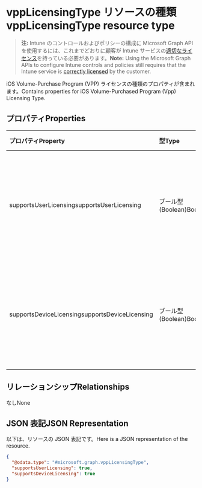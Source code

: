 # <a name="vpplicensingtype-resource-type"></a><span data-ttu-id="3b613-101">vppLicensingType リソースの種類</span><span class="sxs-lookup"><span data-stu-id="3b613-101">vppLicensingType resource type</span></span>

> <span data-ttu-id="3b613-102">**注:** Intune のコントロールおよびポリシーの構成に Microsoft Graph API を使用するには、これまでどおりに顧客が Intune サービスの[適切なライセンス](https://go.microsoft.com/fwlink/?linkid=839381)を持っている必要があります。</span><span class="sxs-lookup"><span data-stu-id="3b613-102">**Note:** Using the Microsoft Graph APIs to configure Intune controls and policies still requires that the Intune service is [correctly licensed](https://go.microsoft.com/fwlink/?linkid=839381) by the customer.</span></span>

<span data-ttu-id="3b613-103">iOS Volume-Purchase Program (VPP) ライセンスの種類のプロパティが含まれます。</span><span class="sxs-lookup"><span data-stu-id="3b613-103">Contains properties for iOS Volume-Purchased Program (Vpp) Licensing Type.</span></span>
## <a name="properties"></a><span data-ttu-id="3b613-104">プロパティ</span><span class="sxs-lookup"><span data-stu-id="3b613-104">Properties</span></span>
|<span data-ttu-id="3b613-105">プロパティ</span><span class="sxs-lookup"><span data-stu-id="3b613-105">Property</span></span>|<span data-ttu-id="3b613-106">型</span><span class="sxs-lookup"><span data-stu-id="3b613-106">Type</span></span>|<span data-ttu-id="3b613-107">説明</span><span class="sxs-lookup"><span data-stu-id="3b613-107">Description</span></span>|
|:---|:---|:---|
|<span data-ttu-id="3b613-108">supportsUserLicensing</span><span class="sxs-lookup"><span data-stu-id="3b613-108">supportsUserLicensing</span></span>|<span data-ttu-id="3b613-109">ブール型 (Boolean)</span><span class="sxs-lookup"><span data-stu-id="3b613-109">Boolean</span></span>|<span data-ttu-id="3b613-110">プログラムがユーザー ライセンスの種類をサポートするかどうか。</span><span class="sxs-lookup"><span data-stu-id="3b613-110">Whether the program supports the user licensing type.</span></span>|
|<span data-ttu-id="3b613-111">supportsDeviceLicensing</span><span class="sxs-lookup"><span data-stu-id="3b613-111">supportsDeviceLicensing</span></span>|<span data-ttu-id="3b613-112">ブール型 (Boolean)</span><span class="sxs-lookup"><span data-stu-id="3b613-112">Boolean</span></span>|<span data-ttu-id="3b613-113">プログラムがデバイス ライセンスの種類をサポートするかどうか。</span><span class="sxs-lookup"><span data-stu-id="3b613-113">Whether the program supports the device licensing type.</span></span>|

## <a name="relationships"></a><span data-ttu-id="3b613-114">リレーションシップ</span><span class="sxs-lookup"><span data-stu-id="3b613-114">Relationships</span></span>
<span data-ttu-id="3b613-115">なし</span><span class="sxs-lookup"><span data-stu-id="3b613-115">None</span></span>
## <a name="json-representation"></a><span data-ttu-id="3b613-116">JSON 表記</span><span class="sxs-lookup"><span data-stu-id="3b613-116">JSON Representation</span></span>
<span data-ttu-id="3b613-117">以下は、リソースの JSON 表記です。</span><span class="sxs-lookup"><span data-stu-id="3b613-117">Here is a JSON representation of the resource.</span></span>
<!--{
  "blockType": "resource",
  "@odata.type": "microsoft.graph.vppLicensingType"
}-->
``` json
{
  "@odata.type": "#microsoft.graph.vppLicensingType",
  "supportsUserLicensing": true,
  "supportsDeviceLicensing": true
}
```








